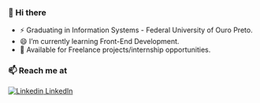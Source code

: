 ### 👋 Hi there 

- ⚡ Graduating in Information Systems - Federal University of Ouro Preto.
- 😄 I’m currently learning Front-End Development.   
- 💬 Available for Freelance projects/internship opportunities.

### 📫 Reach me at 
[![Linkedin](https://i.stack.imgur.com/gVE0j.png) LinkedIn](https://www.linkedin.com/in/lucashmcastro/)
